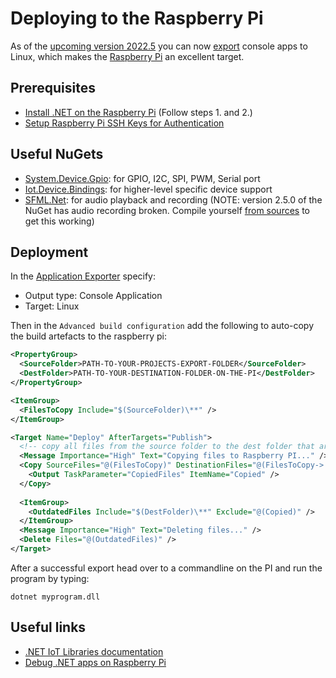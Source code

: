 # Deploying to the Raspberry Pi

As of the [upcoming version 2022.5](../../changelog/2022.5.md) you can now [export](../hde/exporting.md) console apps to Linux, which makes the [Raspberry Pi](https://www.raspberrypi.com/) an excellent target. 

## Prerequisites 
- [Install .NET on the Raspberry Pi](https://learn.microsoft.com/en-us/dotnet/iot/deployment#deploying-a-framework-dependent-app) (Follow steps 1. and 2.)
- [Setup Raspberry Pi SSH Keys for Authentication](https://pimylifeup.com/raspberry-pi-ssh-keys/)

## Useful NuGets
- [System.Device.Gpio](https://www.nuget.org/packages/System.Device.Gpio): for GPIO, I2C, SPI, PWM, Serial port
- [Iot.Device.Bindings](https://www.nuget.org/packages/Iot.Device.Bindings): for higher-level specific device support
- [SFML.Net](https://www.nuget.org/packages/SFML.Net): for audio playback and recording (NOTE: version 2.5.0 of the NuGet has audio recording broken. Compile yourself [from sources](https://github.com/SFML/SFML.Net) to get this working)

## Deployment
In the [Application Exporter](../hde/exporting.md) specify:
- Output type: Console Application
- Target: Linux

Then in the ``Advanced build configuration`` add the following to auto-copy the build artefacts to the raspberry pi:

```xml
<PropertyGroup>    
  <SourceFolder>PATH-TO-YOUR-PROJECTS-EXPORT-FOLDER</SourceFolder>
  <DestFolder>PATH-TO-YOUR-DESTINATION-FOLDER-ON-THE-PI</DestFolder>
</PropertyGroup>

<ItemGroup>
  <FilesToCopy Include="$(SourceFolder)\**" />
</ItemGroup>

<Target Name="Deploy" AfterTargets="Publish">
  <!-- copy all files from the source folder to the dest folder that are newer or don't exist in the dest folder -->
  <Message Importance="High" Text="Copying files to Raspberry PI..." />
  <Copy SourceFiles="@(FilesToCopy)" DestinationFiles="@(FilesToCopy->'$(DestFolder)\%(RecursiveDir)%(Filename)%(Extension)')" SkipUnchangedFiles="True">
    <Output TaskParameter="CopiedFiles" ItemName="Copied" />
  </Copy>
    
  <ItemGroup>
    <OutdatedFiles Include="$(DestFolder)\**" Exclude="@(Copied)" />
  </ItemGroup>
  <Message Importance="High" Text="Deleting files..." />
  <Delete Files="@(OutdatedFiles)" />
</Target>
```

After a successful export head over to a commandline on the PI and run the program by typing:

``dotnet myprogram.dll``

## Useful links
- [.NET IoT Libraries documentation](https://learn.microsoft.com/en-us/dotnet/iot/)
- [Debug .NET apps on Raspberry Pi](https://learn.microsoft.com/en-us/dotnet/iot/debugging?source=recommendations)
